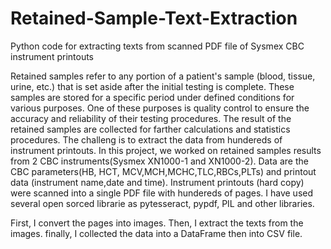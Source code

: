 # Retained-Sample-Text-Extraction
Python code for extracting texts from scanned PDF file of Sysmex CBC instrument printouts

Retained samples refer to any portion of a patient's sample (blood, tissue, urine, etc.) that is set aside after the initial testing is complete. These samples are stored for a specific period under defined conditions for various purposes.
One of these purposes is quality control to ensure the accuracy and reliability of their testing procedures.
The result of the retained samples are collected for farther calculations and statistics procedures.
The challeng is to extract the data from hundereds of instrument printouts.
In this project, we worked on retained samples results from 2 CBC instruments(Sysmex XN1000-1 and XN1000-2).
Data are the CBC parameters(HB, HCT, MCV,MCH,MCHC,TLC,RBCs,PLTs) and printout data (instrument name,date and time).
Instrument printouts (hard copy) were scanned into a single PDF file with hundereds of pages.
I have used several open sorced librarie as pytesseract, pypdf, PIL and other libraries.

First, I convert the pages into images.
Then, I extract the texts from the images.
finally, I collected the data into a DataFrame then into CSV file.

